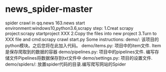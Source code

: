 # news_spider-master
spider crawl in qq.news 163.news
start environment:windows10,python3.6,scrapy
step:
1.Creat scrapy project:scrapy startproject XXX
2.Copy the files into new project
3.Turn to XXX file and cmd:scrapy crawl start.py
Some instructions:
demo/: 该项目的python模块。之后您将在此加入代码。 
demo/items.py: 项目中的item文件. Item 是保存爬取到的数据的容器
demo/pipelines.py: 项目中的pipelines文件. 编写存储文件Pipelines将数据保存到txt文件中
demo/settings.py: 项目的设置文件. 
demo/spiders/: 放置spider代码的目录.编写爬写网站的Spider
